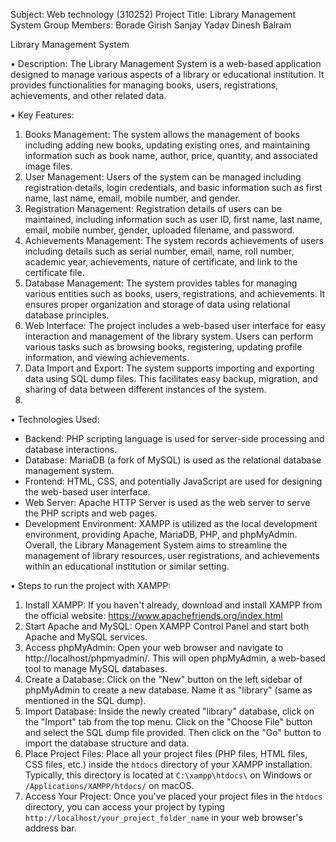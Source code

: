 Subject: Web technology (310252)
Project Title: Library Management System
Group Members:   Borade Girish Sanjay
                 Yadav Dinesh Balram

Library Management System

•	Description:
The Library Management System is a web-based application designed to manage various aspects of a library or educational institution. It provides functionalities for managing books, users, registrations, achievements, and other related data.

•	Key Features:
1. Books Management: The system allows the management of books including adding new books, updating existing ones, and maintaining information such as book name, author, price, quantity, and associated image files.
2. User Management: Users of the system can be managed including registration details, login credentials, and basic information such as first name, last name, email, mobile number, and gender.
3. Registration Management: Registration details of users can be maintained, including information such as user ID, first name, last name, email, mobile number, gender, uploaded filename, and password.
4. Achievements Management: The system records achievements of users including details such as serial number, email, name, roll number, academic year, achievements, nature of certificate, and link to the certificate file.
5. Database Management: The system provides tables for managing various entities such as books, users, registrations, and achievements. It ensures proper organization and storage of data using relational database principles.
6. Web Interface: The project includes a web-based user interface for easy interaction and management of the library system. Users can perform various tasks such as browsing books, registering, updating profile information, and viewing achievements.
7. Data Import and Export: The system supports importing and exporting data using SQL dump files. This facilitates easy backup, migration, and sharing of data between different instances of the system.
8. 
•	Technologies Used:
- Backend: PHP scripting language is used for server-side processing and database interactions.
- Database: MariaDB (a fork of MySQL) is used as the relational database management system.
- Frontend: HTML, CSS, and potentially JavaScript are used for designing the web-based user interface.
- Web Server: Apache HTTP Server is used as the web server to serve the PHP scripts and web pages.
- Development Environment: XAMPP is utilized as the local development environment, providing Apache, MariaDB, PHP, and phpMyAdmin.
Overall, the Library Management System aims to streamline the management of library resources, user registrations, and achievements within an educational institution or similar setting.

•	Steps to run the project with XAMPP:
1. Install XAMPP: If you haven't already, download and install XAMPP from the official website: https://www.apachefriends.org/index.html
2. Start Apache and MySQL: Open XAMPP Control Panel and start both Apache and MySQL services.
3. Access phpMyAdmin: Open your web browser and navigate to http://localhost/phpmyadmin/. This will open phpMyAdmin, a web-based tool to manage MySQL databases.
4. Create a Database: Click on the "New" button on the left sidebar of phpMyAdmin to create a new database. Name it as "library" (same as mentioned in the SQL dump).
5. Import Database: Inside the newly created "library" database, click on the "Import" tab from the top menu. Click on the "Choose File" button and select the SQL dump file provided. Then click on the "Go" button to import the database structure and data.
6. Place Project Files: Place all your project files (PHP files, HTML files, CSS files, etc.) inside the `htdocs` directory of your XAMPP installation. Typically, this directory is located at `C:\xampp\htdocs\` on Windows or `/Applications/XAMPP/htdocs/` on macOS.
7. Access Your Project: Once you've placed your project files in the `htdocs` directory, you can access your project by typing `http://localhost/your_project_folder_name` in your web browser's address bar.
